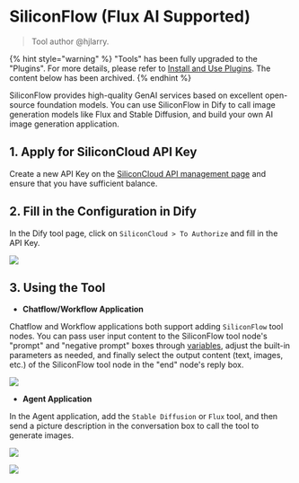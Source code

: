 # SiliconFlow (Flux AI Supported)

> Tool author @hjlarry.

{% hint style="warning" %}
"Tools" has been fully upgraded to the "Plugins". For more details, please refer to [Install and Use Plugins](https://docs.dify.ai/plugins/quick-start/install-plugins). The content below has been archived.
{% endhint %}

SiliconFlow provides high-quality GenAI services based on excellent open-source foundation models. You can use SiliconFlow in Dify to call image generation models like Flux and Stable Diffusion, and build your own AI image generation application.

## 1. Apply for SiliconCloud API Key

Create a new API Key on the [SiliconCloud API management page](https://cloud.siliconflow.cn/account/ak) and ensure that you have sufficient balance.

## 2. Fill in the Configuration in Dify

In the Dify tool page, click on `SiliconCloud > To Authorize` and fill in the API Key.

![](https://assets-docs.dify.ai/dify-enterprise-mintlify/en/guides/tools/tool-configuration/65e6e2f0c8aa64958341b53770d7b2c7.png)

## 3. Using the Tool

* **Chatflow/Workflow Application**

Chatflow and Workflow applications both support adding `SiliconFlow` tool nodes. You can pass user input content to the SiliconFlow tool node's "prompt" and "negative prompt" boxes through [variables](https://docs.dify.ai/v/zh-hans/guides/workflow/variables), adjust the built-in parameters as needed, and finally select the output content (text, images, etc.) of the SiliconFlow tool node in the "end" node's reply box.

![](https://assets-docs.dify.ai/dify-enterprise-mintlify/en/guides/tools/tool-configuration/1ada78b6761dd3b7a95d8b747486f38a.png)

* **Agent Application**

In the Agent application, add the `Stable Diffusion` or `Flux` tool, and then send a picture description in the conversation box to call the tool to generate images.

![](https://assets-docs.dify.ai/dify-enterprise-mintlify/en/guides/tools/tool-configuration/ade6f26e87ec4e2b091662a188a89e00.png)

![](https://assets-docs.dify.ai/dify-enterprise-mintlify/en/guides/tools/tool-configuration/d89e52d598e042f0be0cc6249fc387f0.png)
